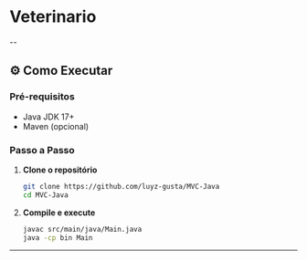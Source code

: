 # **Veterinario**  

--

## ⚙️ **Como Executar**  

### **Pré-requisitos**  
- Java JDK 17+  
- Maven (opcional)  

### **Passo a Passo**  

1. **Clone o repositório**  
   ```bash
   git clone https://github.com/luyz-gusta/MVC-Java
   cd MVC-Java
   ```

2. **Compile e execute**  
   ```bash
   javac src/main/java/Main.java
   java -cp bin Main
   ```

---
